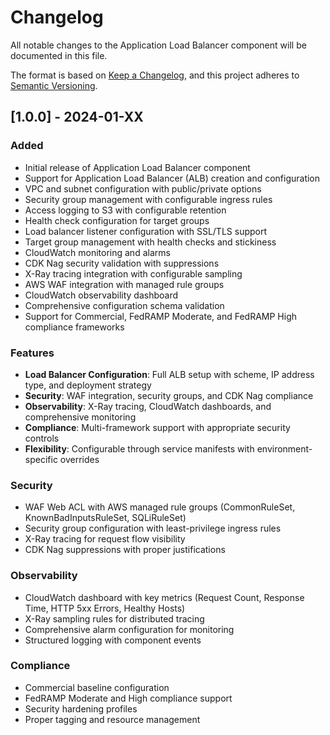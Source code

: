 # Changelog

All notable changes to the Application Load Balancer component will be documented in this file.

The format is based on [Keep a Changelog](https://keepachangelog.com/en/1.0.0/),
and this project adheres to [Semantic Versioning](https://semver.org/spec/v2.0.0.html).

## [1.0.0] - 2024-01-XX

### Added
- Initial release of Application Load Balancer component
- Support for Application Load Balancer (ALB) creation and configuration
- VPC and subnet configuration with public/private options
- Security group management with configurable ingress rules
- Access logging to S3 with configurable retention
- Health check configuration for target groups
- Load balancer listener configuration with SSL/TLS support
- Target group management with health checks and stickiness
- CloudWatch monitoring and alarms
- CDK Nag security validation with suppressions
- X-Ray tracing integration with configurable sampling
- AWS WAF integration with managed rule groups
- CloudWatch observability dashboard
- Comprehensive configuration schema validation
- Support for Commercial, FedRAMP Moderate, and FedRAMP High compliance frameworks

### Features
- **Load Balancer Configuration**: Full ALB setup with scheme, IP address type, and deployment strategy
- **Security**: WAF integration, security groups, and CDK Nag compliance
- **Observability**: X-Ray tracing, CloudWatch dashboards, and comprehensive monitoring
- **Compliance**: Multi-framework support with appropriate security controls
- **Flexibility**: Configurable through service manifests with environment-specific overrides

### Security
- WAF Web ACL with AWS managed rule groups (CommonRuleSet, KnownBadInputsRuleSet, SQLiRuleSet)
- Security group configuration with least-privilege ingress rules
- X-Ray tracing for request flow visibility
- CDK Nag suppressions with proper justifications

### Observability
- CloudWatch dashboard with key metrics (Request Count, Response Time, HTTP 5xx Errors, Healthy Hosts)
- X-Ray sampling rules for distributed tracing
- Comprehensive alarm configuration for monitoring
- Structured logging with component events

### Compliance
- Commercial baseline configuration
- FedRAMP Moderate and High compliance support
- Security hardening profiles
- Proper tagging and resource management
